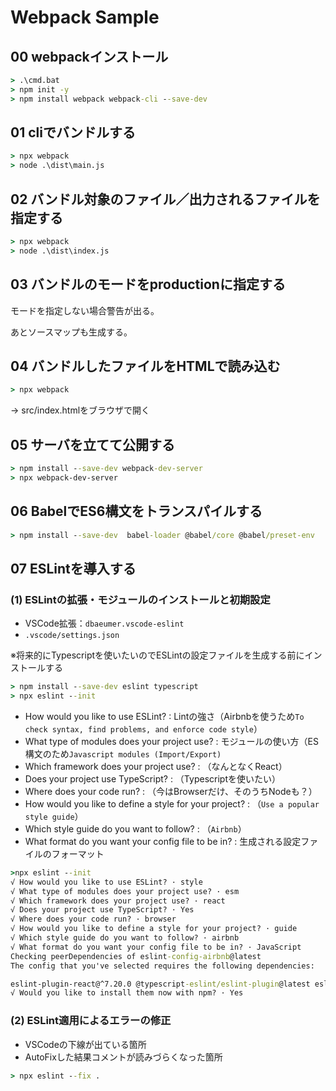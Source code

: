 # Webpack Sample

## 00 webpackインストール

```bat
> .\cmd.bat
> npm init -y
> npm install webpack webpack-cli --save-dev
```

## 01 cliでバンドルする

```bat
> npx webpack
> node .\dist\main.js
```

## 02 バンドル対象のファイル／出力されるファイルを指定する

```bat
> npx webpack
> node .\dist\index.js
```

## 03 バンドルのモードをproductionに指定する

モードを指定しない場合警告が出る。

あとソースマップも生成する。

## 04 バンドルしたファイルをHTMLで読み込む

```bat
> npx webpack
```

-> src/index.htmlをブラウザで開く

## 05 サーバを立てて公開する

```bat
> npm install --save-dev webpack-dev-server
> npx webpack-dev-server
```

## 06 BabelでES6構文をトランスパイルする

```bat
> npm install --save-dev  babel-loader @babel/core @babel/preset-env
```

## 07 ESLintを導入する

### (1) ESLintの拡張・モジュールのインストールと初期設定

- VSCode拡張：`dbaeumer.vscode-eslint`
- `.vscode/settings.json`

※将来的にTypescriptを使いたいのでESLintの設定ファイルを生成する前にインストールする

```bat
> npm install --save-dev eslint typescript
> npx eslint --init
```

- How would you like to use ESLint?                      : Lintの強さ（Airbnbを使うため`To check syntax, find problems, and enforce code style`）
- What type of modules does your project use?            : モジュールの使い方（ES構文のため`Javascript modules (Import/Export)`
- Which framework does your project use?                 : （なんとなくReact）
- Does your project use TypeScript?                      : （Typescriptを使いたい）
- Where does your code run?                              : （今はBrowserだけ、そのうちNodeも？）
- How would you like to define a style for your project? : （`Use a popular style guide`）
- Which style guide do you want to follow?               : （`Airbnb`）
- What format do you want your config file to be in?     : 生成される設定ファイルのフォーマット

```cmd
>npx eslint --init
√ How would you like to use ESLint? · style
√ What type of modules does your project use? · esm
√ Which framework does your project use? · react
√ Does your project use TypeScript? · Yes
√ Where does your code run? · browser
√ How would you like to define a style for your project? · guide
√ Which style guide do you want to follow? · airbnb
√ What format do you want your config file to be in? · JavaScript
Checking peerDependencies of eslint-config-airbnb@latest
The config that you've selected requires the following dependencies:

eslint-plugin-react@^7.20.0 @typescript-eslint/eslint-plugin@latest eslint-config-airbnb@latest eslint@^5.16.0 || ^6.8.0 || ^7.2.0 eslint-plugin-import@^2.21.2 eslint-plugin-jsx-a11y@^6.3.0 eslint-plugin-react-hooks@^4 || ^3 || ^2.3.0 || ^1.7.0 @typescript-eslint/parser@latest
√ Would you like to install them now with npm? · Yes
```

### (2) ESLint適用によるエラーの修正

- VSCodeの下線が出ている箇所
- AutoFixした結果コメントが読みづらくなった箇所

```bat
> npx eslint --fix .
```
